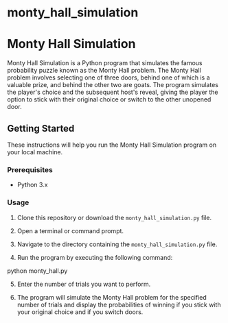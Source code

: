 # monty_hall_simulation

# Monty Hall Simulation

Monty Hall Simulation is a Python program that simulates the famous probability puzzle known as the Monty Hall problem. The Monty Hall problem involves selecting one of three doors, behind one of which is a valuable prize, and behind the other two are goats. The program simulates the player's choice and the subsequent host's reveal, giving the player the option to stick with their original choice or switch to the other unopened door.

## Getting Started

These instructions will help you run the Monty Hall Simulation program on your local machine.

### Prerequisites

- Python 3.x

### Usage

1. Clone this repository or download the `monty_hall_simulation.py` file.

2. Open a terminal or command prompt.

3. Navigate to the directory containing the `monty_hall_simulation.py` file.

4. Run the program by executing the following command:

python monty_hall.py

5. Enter the number of trials you want to perform.

6. The program will simulate the Monty Hall problem for the specified number of trials and display the probabilities of winning if you stick with your original choice and if you switch doors.
